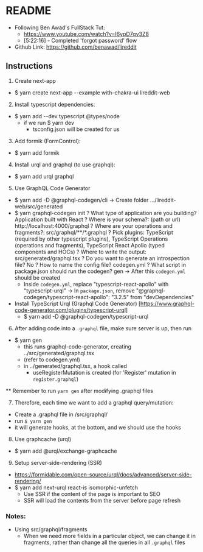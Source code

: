 # README 
- Following Ben Awad's FullStack Tut:
  - https://www.youtube.com/watch?v=I6ypD7qv3Z8
  - [5:22:16] - Completed 'forgot password' flow
- Github Link: https://github.com/benawad/lireddit


## Instructions
1. Create next-app
- $ yarn create next-app --example with-chakra-ui lireddit-web

2. Install typescript dependencies:
- $ yarn add --dev typescript @types/node
  - if we run $ yarn dev
    - tsconfig.json will be created for us

3. Add formik (FormControl):
- $ yarn add formik

4. Install urql and graphql (to use graphql):
- $ yarn add urql graphql

5. Use GraphQL Code Generator
- $ yarn add -D @graphql-codegen/cli
-> Create folder .../lireddit-web/src/generated
- $ yarn graphql-codegen init
    ? What type of application are you building? Application built with React
    ? Where is your schema?: (path or url) http://localhost:4000/graphql
    ? Where are your operations and fragments?: src/graphql/**/*.graphql
    ? Pick plugins: TypeScript (required by other typescript plugins), TypeScript Operations (operations and fragments), TypeScript React Apollo (typed components and HOCs)
    ? Where to write the output: src/generated/graphql.tsx
    ? Do you want to generate an introspection file? No
    ? How to name the config file? codegen.yml
    ? What script in package.json should run the codegen? gen
  -> After this `codegen.yml` should be created
    - Inside `codegen.yml`, replace "typescript-react-apollo" with "typescript-urql"
  -> In `package.json`, remove "@graphql-codegen/typescript-react-apollo": "3.2.5" from "devDependencies"
- Install TypeScript Urql (Graphql Code Generator)
  [https://www.graphql-code-generator.com/plugins/typescript-urql]
  - $ yarn add -D @graphql-codegen/typescript-urql


6. After adding code into a `.graphql` file, make sure server is up, then run
  - $ yarn gen
    - this runs graphql-code-generator, creating ../src/generated/graphql.tsx
    - (refer to codegen.yml)
    - in ../generated/graphql.tsx, a hook called
      - useRegisterMutation is created (for 'Register' mutation in `register.graphql`)

** Remember to run `yarn gen` after modifying .graphql files

7. Therefore, each time we want to add a graphql query/mutation:
  - Create a .graphql file in /src/graphql/
  - run `$ yarn gen`
  - it will generate hooks, at the bottom, and we should use the hooks
  
8. Use graphcache (urql)
  - $ yarn add @urql/exchange-graphcache

9. Setup server-side-rendering (SSR)
  - https://formidable.com/open-source/urql/docs/advanced/server-side-rendering/
  - $ yarn add next-urql react-is isomorphic-unfetch
    - Use SSR if the content of the page is important to SEO
    - SSR will load the contents from the server before page refresh



### Notes:
- Using src/graphql/fragments
  - When we need more fields in a particular object, we can change it in fragments, rather than change all the queries in all `.graphql` files
